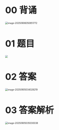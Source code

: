 # 00 背诵

<img src="https://cvp.oss-cn-shanghai.aliyuncs.com/202509060508888.png" alt="image-20250906050851772" style="zoom:50%;" />



# 01 题目

<img src="https://cvp.oss-cn-shanghai.aliyuncs.com/202509050234952.png" style="zoom:50%;" />



# 02 答案

<img src="https://cvp.oss-cn-shanghai.aliyuncs.com/202509050340428.png" alt="image-20250905034028219" style="zoom:50%;" />

# 03 答案解析

<img src="https://cvp.oss-cn-shanghai.aliyuncs.com/202509050350117.png" alt="image-20250905035030038" style="zoom:50%;" />
